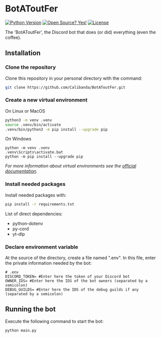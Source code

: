# BotAToutFer
[![Python Version](https://img.shields.io/badge/python-3.10-blue?style=for-the-badge&logo=python)](https://github.com/Calibanda/BotAToutFer/)
[![Open Source? Yes!](https://img.shields.io/badge/Open%20Source%3F-Yes!-green?style=for-the-badge&logo=appveyor)](https://github.com/Calibanda/BotAToutFer/)
[![License](https://img.shields.io/github/license/Calibanda/BotAToutFer?style=for-the-badge)](https://github.com/Calibanda/BotAToutFer/blob/main/LICENSE)

The 'BotAToutFer', the Discord bot that does (or did) everything (even the coffee).

## Installation

### Clone the repository

Clone this repository in your personal directory with the command:

```bash
git clone https://github.com/Calibanda/BotAToutFer.git
```

### Create a new virtual environment

On Linux or MacOS

```bash
python3 -m venv .venv
source .venv/bin/activate
.venv/bin/python3 -m pip install --upgrade pip
```

On Windows

```shell
python -m venv .venv
.venv\Scripts\activate.bat
python -m pip install --upgrade pip
```

*For more information about virtual environments see the [official documentation](https://docs.python.org/3/library/venv.html).*

### Install needed packages

Install needed packages with:

```bash
pip install -r requirements.txt
```

List of direct dependencies:

- python-dotenv
- py-cord
- yt-dlp

### Declare environment variable

At the source of the directory, create a file named ".env". In this file, enter the private information needed by the bot:

```
# .env
DISCORD_TOKEN= #Enter here the token of your Discord bot
OWNER_IDS= #Enter here the IDS of the bot owners (separated by a semicolon)
DEBUG_GUILDS= #Enter here the IDS of the debug guilds if any (separated by a semicolon)
```

## Running the bot

Execute the following command to start the bot:

```bash
python main.py
```
